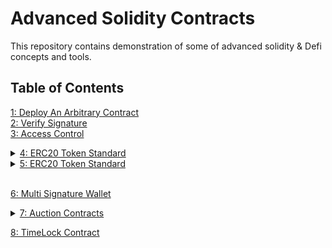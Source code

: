 # Advanced Solidity Contracts

This repository contains demonstration of some of advanced solidity & Defi concepts and tools.

## Table of Contents

[1: Deploy An Arbitrary Contract](./Deploy%20An%20Arbitrary%20Contract/)  
[2: Verify Signature](./Deploy%20An%20Arbitrary%20Contract/)  
[3: Access Control](./Access%20Control/)

<details><summary><a href='ERC20 Token/'>4: ERC20 Token Standard</a></summary>
 <ol>
  <li>
  <a href="ERC20 Token/IERC20.sol">ERC20 Interface</a>
  </li>
  <li>
  <a href="ERC20 Token/ERC20.sol">ERC20 Contract</a>
  </li>
</ol>
</details>

<details><summary><a href='ERC721 Token/'>5: ERC20 Token Standard</a></summary>
 <ol>
  <li>
  <a href="ERC721 Token/IERC165.sol">ERC165 Interface</a>
  </li>
  <li>
  <a href="ERC721 Token/IERC721.sol">ERC721 Interface</a>
  </li>
  <li>
  <a href="ERC721 Token/IERC721Receiver.sol">ERC721Receiver Interface</a>
  </li>
  <li>
  <a href="ERC721 Token/ERC721.sol">ERC721 Contract</a>
  </li>
</ol>
</details> <br/>

[6: Multi Signature Wallet](./Multi%20Signature%20Wallet/)

<details><summary><a href='Auction Contracts/'>7: Auction Contracts</a></summary>
 <ol>
  <li>
  <a href="Auction Contracts/DutchAuction.sol">Dutch Auction</a>
  </li>
  <li>
  <a href="Auction Contracts/EnglishAuction.sol">English Auction</a>
  </li>
</ol>
</details>

[8: TimeLock Contract](./TimeLock%20Contract/)
